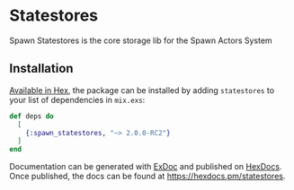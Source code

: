 # Statestores

<!-- MDOC !-->

Spawn Statestores is the core storage lib for the Spawn Actors System

## Installation

[Available in Hex](https://hex.pm/packages/spawn_statestores), the package can be installed
by adding `statestores` to your list of dependencies in `mix.exs`:

```elixir
def deps do
  [
    {:spawn_statestores, "~> 2.0.0-RC2"}
  ]
end
```

Documentation can be generated with [ExDoc](https://github.com/elixir-lang/ex_doc)
and published on [HexDocs](https://hexdocs.pm). Once published, the docs can
be found at <https://hexdocs.pm/statestores>.

